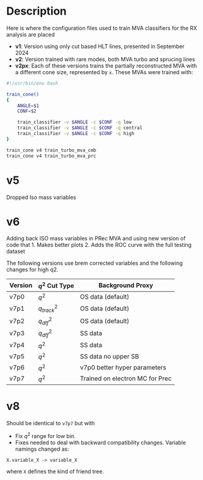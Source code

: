 # Description

Here is where the configuration files used to train MVA classifiers for the RX analysis are placed

- **v1**: Version using only cut based HLT lines, presented in September 2024
- **v2**: Version trained with rare modes, both MVA turbo and sprucing lines
- **v2px**: Each of these versions trains the partially reconstructed MVA with a different cone size, represented by `x`.
These MVAs were trained with:

```bash
#!/usr/bin/env bash

train_cone()
{
    ANGLE=$1
    CONF=$2

    train_classifier -v $ANGLE -c $CONF -q low
    train_classifier -v $ANGLE -c $CONF -q central
    train_classifier -v $ANGLE -c $CONF -q high
}

train_cone v4 train_turbo_mva_cmb
train_cone v4 train_turbo_mva_prc
```

# v5 

Dropped Iso mass variables

# v6
Adding back ISO mass variables in PRec MVA and using new version of code that
    1. Makes better plots
    2. Adds the ROC curve with the full testing dataset

The following versions use brem corrected variables and the following changes
for high q2.

| Version | $q^2$ Cut Type | Background Proxy                |
| ------- | -------------- | ------------------------------- |
| v7p0    | $q^2$          | OS data (default)               |
| v7p1    | $q^2_{track}$  | OS data (default)               |
| v7p2    | $q^2_{dtf}$    | OS data (default)               |
| v7p3    | $q^2_{dtf}$    | SS data                         |
| v7p4    | $q^2$          | SS data                         |
| v7p5    | $q^2$          | SS data no upper SB             |
| v7p6    | $q^2$          | v7p0 better hyper parameters    |
| v7p7    | $q^2$          | Trained on electron MC for Prec |

# v8

Should be identical to `v7p7` but with 

- Fix $q^2$ range for low bin.
- Fixes needed to deal with 
backward compatibility changes. Variable namings changed as:

```
X.variable_X -> variable_X
```

where `X` defines the kind of friend tree.
